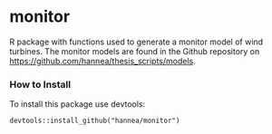 # monitor
R package with functions used to generate a monitor model of wind turbines. The monitor models are found in the Github repository on https://github.com/hannea/thesis_scripts/models.


### How to Install

To install this package use devtools:

```{r}
devtools::install_github("hannea/monitor")
```
